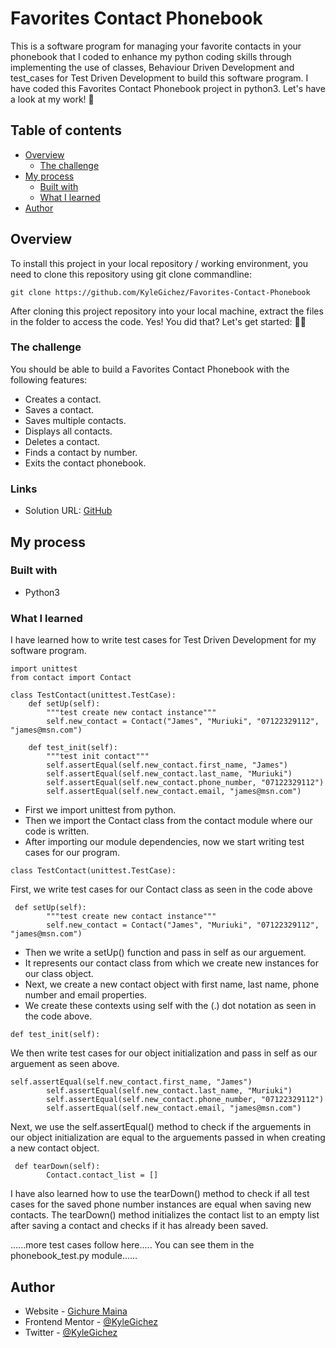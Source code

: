 # Favorites Contact Phonebook
This is a software program for managing your favorite contacts in your phonebook that I coded to enhance my python coding skills through implementing the use of  classes, Behaviour Driven Development and test_cases for Test Driven Development to build this software program.
I have coded this Favorites Contact Phonebook project in python3. Let's have a look at my work! :wave:

## Table of contents

- [Overview](#overview)
  - [The challenge](#the-challenge)
- [My process](#my-process)
  - [Built with](#built-with)
  - [What I learned](#what-i-learned)
- [Author](#author)

## Overview
To install this project in your local repository / working environment, you need to clone this repository using git clone commandline:
````Using git clone
git clone https://github.com/KyleGichez/Favorites-Contact-Phonebook
````
After cloning this project repository into your local machine, extract the files in the folder to access the code.
Yes! You did that? Let's get started: 🚶‍♂️ 

### The challenge

You should be able to build a Favorites Contact Phonebook with the following features:

- Creates a contact.
- Saves a contact.
- Saves multiple contacts.
- Displays all contacts.
- Deletes a contact.
- Finds a contact by number.
- Exits the contact phonebook.


### Links

- Solution URL: [GitHub](https://github.com/KyleGichez/Favorites-Contact-Phonebook)

## My process

### Built with

- Python3

### What I learned

I have learned how to write test cases for Test Driven Development for my software program.
```Python3
import unittest
from contact import Contact

class TestContact(unittest.TestCase):
    def setUp(self):
        """test create new contact instance"""
        self.new_contact = Contact("James", "Muriuki", "07122329112", "james@msn.com")

    def test_init(self):
        """test init contact"""
        self.assertEqual(self.new_contact.first_name, "James")
        self.assertEqual(self.new_contact.last_name, "Muriuki")
        self.assertEqual(self.new_contact.phone_number, "07122329112")
        self.assertEqual(self.new_contact.email, "james@msn.com")
```
  - First we import unittest from python.
  - Then we import the Contact class from the contact module where our code is written.
  - After importing our module dependencies, now we start writing test cases for our program.
```Python3
class TestContact(unittest.TestCase):
```
  First, we write test cases for our Contact class as seen in the code above
```Python3
 def setUp(self):
        """test create new contact instance"""
        self.new_contact = Contact("James", "Muriuki", "07122329112", "james@msn.com")
```
  - Then we write a setUp() function and pass in self as our arguement.
  - It represents our contact class from which we create new instances for our class object.
  - Next, we create a new contact object with first name, last name, phone number and email properties. 
  - We create these contexts using self with the (.) dot notation as seen in the code above.
```Python3
def test_init(self):
```
  We then write test cases for our object initialization and pass in self as our arguement as seen above.
```Python3
self.assertEqual(self.new_contact.first_name, "James")
        self.assertEqual(self.new_contact.last_name, "Muriuki")
        self.assertEqual(self.new_contact.phone_number, "07122329112")
        self.assertEqual(self.new_contact.email, "james@msn.com")
```
  Next, we use the self.assertEqual() method to check if the arguements in our object initialization are equal to the arguements passed in when creating a new contact object.
```Python3
 def tearDown(self):
        Contact.contact_list = []
```
  I have also learned how to use the tearDown() method to check if all test cases for the saved phone number instances are equal when saving new contacts.
  The tearDown() method initializes the contact list to an empty list after saving a contact and checks if it has already been saved.
  
......more test cases follow here..... You can see them in the phonebook_test.py module......
## Author

- Website - [Gichure Maina](https://www.linkedin.com/in/gichure-maina-a45aab202/)
- Frontend Mentor - [@KyleGichez](https://www.frontendmentor.io/profile/KyleGichez)
- Twitter - [@KyleGichez](https://www.twitter.com/KyleGichez)

